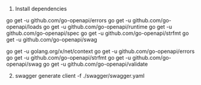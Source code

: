 1) Install dependencies

go get -u github.com/go-openapi/errors
go get -u  github.com/go-openapi/loads
go get -u  github.com/go-openapi/runtime
go get -u  github.com/go-openapi/spec
go get -u  github.com/go-openapi/strfmt
go get -u  github.com/go-openapi/swag

go get -u golang.org/x/net/context
go get -u github.com/go-openapi/errors
go get -u github.com/go-openapi/strfmt
go get -u github.com/go-openapi/swag
go get -u github.com/go-openapi/validate

2) swagger generate client -f ./swagger/swagger.yaml